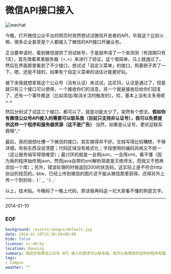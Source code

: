 微信API接口接入
=================

![wechat](http://farm4.staticflickr.com/3716/11872041935_032fee59b9_o.png)

今晚，打开微信公众平台的网页时突然想试试微信开发者的API，毕竟这个比较火嘛，很多企业甚至是个人都接入了微信的API接口开展业务。

正当要申请时，看到微信提供了测试帐号，于是就申请了一个来测测（有效期只有1天），首先借着某某服务器（=.=）来进行了验证，这个很简单，马上就通过了。然后在界面那里看到了不少接口，想试试「自定义菜单」的接口，照着例子弄了一下，嗯，还挺不错的，如果有个自定义菜单的话估计能更好玩。

接下来我就想拿我这个公众号（没有认证）来试试，这尼玛，认证是通过了，但是就只有三个接口可以使用，一个接收你们的消息，另一个就是接收后给你们回复了，还有一个事件推送（比如添加/取消关注时触发的）。哎，基本上没有太多用呢=.=

然后分别试了试这三个接口，都可以了，就是功能太少了。突然有个想法，**假如你有微信公众号API接入的需要可以联系我（目前只支持非认证号），我可以免费提供这样一个程序和服务器资源（这不是广告）** 当然，如果是认证号，更欢迎联系我哦^_^

最后，真的很想吐槽一下微信的接口，其实做得并不好。文档写得比较糟糕，不够详细，有些东西没说清楚；代码区域没有格式化；字段使用的编码风格又不统一（这让服务端写得很难受）；最讨厌的就是一会用json，一会用xml，看不懂（因为我的程序始终用json，然而java自带的xml解析简直是灭绝师太，而我又不想再添加一个库）；另外，错误处理的时候返回200的状态码，这实际上是不符合http协议的规范的。btw，已经上传到微信的图片还不能从微信那里获得，还得另外上传一个到别处╮(╯_╰)╭

以上，技术贴。今晚码了一晚上代码，原谅我再码这一坨大家看不懂的狗屁文字。

---
2014-01-10


### EOF
```yaml
background: /assets/images/default.jpg
date: 2014-01-10T23:30:39+08:00
hide: false
license: cc-40-by
location: Nanning
summary: 假如你有微信公众号 API 接入的需求可以联系我，我可以免费提供这样的程序和服务器资源 :)
tags:
- Campus
weather: ""
```
